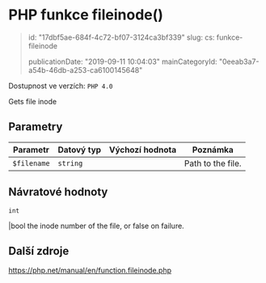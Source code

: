 PHP funkce fileinode()
======================

> id: "17dbf5ae-684f-4c72-bf07-3124ca3bf339"
> slug:
> 	cs: funkce-fileinode
> 
> publicationDate: "2019-09-11 10:04:03"
> mainCategoryId: "0eeab3a7-a54b-46db-a253-ca6100145648"

Dostupnost ve verzích: `PHP 4.0`

Gets file inode


Parametry
--------------

| Parametr | Datový typ | Výchozí hodnota | Poznámka |
|-----|-----|-----|-----|
| `$filename` | `string` |  | Path to the file. |


Návratové hodnoty
----------------

`int`

|bool the inode number of the file, or false on failure.

Další zdroje
------------

https://php.net/manual/en/function.fileinode.php
